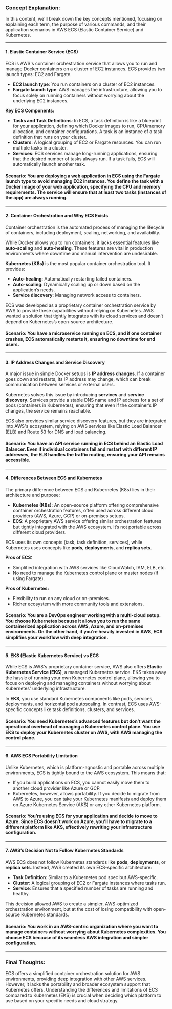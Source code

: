 ### Concept Explanation:

In this content, we'll break down the key concepts mentioned, focusing on explaining each term, the purpose of various commands, and their application scenarios in AWS ECS (Elastic Container Service) and Kubernetes.

---

#### **1. Elastic Container Service (ECS)**

ECS is AWS's container orchestration service that allows you to run and manage Docker containers on a cluster of EC2 instances. ECS provides two launch types: EC2 and Fargate.

- **EC2 launch type**: You run containers on a cluster of EC2 instances.
- **Fargate launch type**: AWS manages the infrastructure, allowing you to focus solely on running containers without worrying about the underlying EC2 instances.

**Key ECS Components:**
- **Tasks and Task Definitions**: In ECS, a task definition is like a blueprint for your application, defining which Docker images to run, CPU/memory allocation, and container configurations. A task is an instance of a task definition that runs on your cluster.
- **Clusters**: A logical grouping of EC2 or Fargate resources. You can run multiple tasks in a cluster.
- **Services**: ECS services manage long-running applications, ensuring that the desired number of tasks always run. If a task fails, ECS will automatically launch another task.

#### **Scenario**: You are deploying a web application in ECS using the Fargate launch type to avoid managing EC2 instances. You define the task with a Docker image of your web application, specifying the CPU and memory requirements. The service will ensure that at least two tasks (instances of the app) are always running.

---

#### **2. Container Orchestration and Why ECS Exists**
Container orchestration is the automated process of managing the lifecycle of containers, including deployment, scaling, networking, and availability.

While Docker allows you to run containers, it lacks essential features like **auto-scaling** and **auto-healing**. These features are vital in production environments where downtime and manual intervention are undesirable.

**Kubernetes (K8s)** is the most popular container orchestration tool. It provides:
- **Auto-healing**: Automatically restarting failed containers.
- **Auto-scaling**: Dynamically scaling up or down based on the application’s needs.
- **Service discovery**: Managing network access to containers.

ECS was developed as a proprietary container orchestration service by AWS to provide these capabilities without relying on Kubernetes. AWS wanted a solution that tightly integrates with its cloud services and doesn’t depend on Kubernetes’s open-source architecture.

#### **Scenario**: You have a microservice running on ECS, and if one container crashes, ECS automatically restarts it, ensuring no downtime for end users.

---

#### **3. IP Address Changes and Service Discovery**

A major issue in simple Docker setups is **IP address changes**. If a container goes down and restarts, its IP address may change, which can break communication between services or external users.

Kubernetes solves this issue by introducing **services** and **service discovery**. Services provide a stable DNS name and IP address for a set of pods (containers in Kubernetes), ensuring that even if the container’s IP changes, the service remains reachable.

ECS also provides similar service discovery features, but they are integrated into AWS's ecosystem, relying on AWS services like Elastic Load Balancer (ELB) and Route 53 for DNS and load balancing.

#### **Scenario**: You have an API service running in ECS behind an Elastic Load Balancer. Even if individual containers fail and restart with different IP addresses, the ELB handles the traffic routing, ensuring your API remains accessible.

---

#### **4. Differences Between ECS and Kubernetes**

The primary difference between ECS and Kubernetes (K8s) lies in their architecture and purpose:
- **Kubernetes (K8s)**: An open-source platform offering comprehensive container orchestration features, often used across different cloud providers (AWS, Azure, GCP) or on-premises setups.
- **ECS**: A proprietary AWS service offering similar orchestration features but tightly integrated with the AWS ecosystem. It’s not portable across different cloud providers.

ECS uses its own concepts (task, task definition, services), while Kubernetes uses concepts like **pods**, **deployments**, and **replica sets**.

**Pros of ECS:**
- Simplified integration with AWS services like CloudWatch, IAM, ELB, etc.
- No need to manage the Kubernetes control plane or master nodes (if using Fargate).
  
**Pros of Kubernetes:**
- Flexibility to run on any cloud or on-premises.
- Richer ecosystem with more community tools and extensions.
  
#### **Scenario**: You are a DevOps engineer working with a multi-cloud setup. You choose Kubernetes because it allows you to run the same containerized application across AWS, Azure, and on-premises environments. On the other hand, if you’re heavily invested in AWS, ECS simplifies your workflow with deep integration.

---

#### **5. EKS (Elastic Kubernetes Service) vs ECS**

While ECS is AWS's proprietary container service, AWS also offers **Elastic Kubernetes Service (EKS)**, a managed Kubernetes service. EKS takes away the hassle of running your own Kubernetes control plane, allowing you to focus on deploying and managing containers without worrying about Kubernetes' underlying infrastructure.

In **EKS**, you use standard Kubernetes components like pods, services, deployments, and horizontal pod autoscaling. In contrast, ECS uses AWS-specific concepts like task definitions, clusters, and services.

#### **Scenario**: You need Kubernetes’s advanced features but don’t want the operational overhead of managing a Kubernetes control plane. You use EKS to deploy your Kubernetes cluster on AWS, with AWS managing the control plane.

---

#### **6. AWS ECS Portability Limitation**

Unlike Kubernetes, which is platform-agnostic and portable across multiple environments, ECS is tightly bound to the AWS ecosystem. This means that:
- If you build applications on ECS, you cannot easily move them to another cloud provider like Azure or GCP.
- Kubernetes, however, allows portability. If you decide to migrate from AWS to Azure, you can take your Kubernetes manifests and deploy them on Azure Kubernetes Service (AKS) or any other Kubernetes platform.

#### **Scenario**: You’re using ECS for your application and decide to move to Azure. Since ECS doesn’t work on Azure, you’ll have to migrate to a different platform like AKS, effectively rewriting your infrastructure configuration.

---

#### **7. AWS’s Decision Not to Follow Kubernetes Standards**

AWS ECS does not follow Kubernetes standards like **pods**, **deployments**, or **replica sets**. Instead, AWS created its own ECS-specific architecture:
- **Task Definition**: Similar to a Kubernetes pod spec but AWS-specific.
- **Cluster**: A logical grouping of EC2 or Fargate instances where tasks run.
- **Service**: Ensures that a specified number of tasks are running and healthy.

This decision allowed AWS to create a simpler, AWS-optimized orchestration environment, but at the cost of losing compatibility with open-source Kubernetes standards.

#### **Scenario**: You work in an AWS-centric organization where you want to manage containers without worrying about Kubernetes complexities. You choose ECS because of its seamless AWS integration and simpler configuration.

---

### Final Thoughts:

ECS offers a simplified container orchestration solution for AWS environments, providing deep integration with other AWS services. However, it lacks the portability and broader ecosystem support that Kubernetes offers. Understanding the differences and limitations of ECS compared to Kubernetes (EKS) is crucial when deciding which platform to use based on your specific needs and cloud strategy.